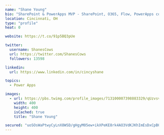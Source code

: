 ```yaml
---
name: "Shane Young"
bio: "SharePoint & PowerApps MVP - SharePoint, O365, Flow, PowerApps consulting? @PowerApps911 | Pure Snark? You found it."
location: Cincinnati, OH
type: "profile"
heat: 0

website: https://t.co/91p5BQ3pUe

twitter:
  username: ShanesCows
  url: https://twitter.com/ShanesCows
  followers: 13598

linkedin:
  url: https://www.linkedin.com/in/cincyshane

topics:
  - Power Apps

images:
  - url: https://pbs.twimg.com/profile_images/713100007398883329/qUzvsvQ3_400x400.jpg
    width: 400
    height: 400
    isCached: true
    title: "Shane Young"

secured: "uoSOsWaPtwyCyLnX8WSD/gHgyM05ew+ikXPeKE8rk4AO3VdKJKhImEsDxCpB0MWQSOsmLz+BNxKtregLM3kivcrFDxN8uGZmaeueqMDf7I/mvEMQPzFk2jTe3uqBbbxNXsWm7HfBWeIT4wAdOEoDRTZNQFQUg/ZmW3OAl/SvDJRg+8BzdoUZCO4L8XrdT7/FGODVEtoSkMWmeisgFpxJNyjEGZvlM+PrS1XMUiChb7M2f75aGvvelNkA95EbDzVojMfxfFQ62eP9pYKL45noo1V+ys7PlpUXRbCQd5uUmCfLe+OPn+OzBtP1+FpSdznZrrAH3Cv8O4YEHemzrVmOhqaZZNAC6v27GQU51iRtL2JIOookanl2S6A99XydLtLR+0ChC2qthRPRbVY7vrLfvZfAnfxYj6jCaJi7BjPA+Ek=;f/6E0tDOFxsQRM6oWT3ioA=="
---
```


